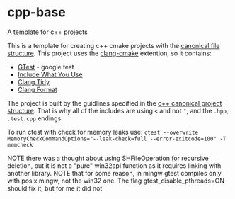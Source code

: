# cpp-base
A template for c++ projects

This is a template for creating c++ cmake projects with the [canonical file structure](https://www.open-std.org/jtc1/sc22/wg21/docs/papers/2018/p1204r0.html).
This project uses the [clang-cmake](https://github.com/ErezAmihud/clang-cmake) extention, so it contains:
- [GTest](https://github.com/google/googletest) - google test
- [Include What You Use](https://github.com/include-what-you-use/include-what-you-use)
- [Clang Tidy](https://clang.llvm.org/extra/clang-tidy/)
- [Clang Format](https://clang.llvm.org/docs/ClangFormat.html)

The project is built by the guidlines specified in the [c++ canonical project structure](https://www.open-std.org/jtc1/sc22/wg21/docs/papers/2018/p1204r0.html).
That is why all of the includes are using `<` and not `"`, and the `.hpp`, `.test.cpp` endings.

To run ctest with check for memory leaks use:
`ctest --overwrite MemoryCheckCommandOptions="--leak-check=full --error-exitcode=100" -T memcheck`


NOTE there was a thought about using SHFileOperation for recursive deletion, but it is not a "pure" win32api function as it requires linking with another library.
NOTE that for some reason, in mingw gtest compiles only with posix mingw, not the win32 one. The flag gtest_disable_pthreads=ON should fix it, but for me it did not
